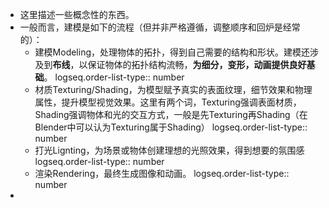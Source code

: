- 这里描述一些概念性的东西。
- 一般而言，建模是如下的流程（但并非严格遵循，调整顺序和回炉是经常的）：
	- 建模Modeling，处理物体的拓扑，得到自己需要的结构和形状。建模还涉及到**布线**，以保证物体的拓扑结构流畅，**为细分，变形，动画提供良好基础**。
	  logseq.order-list-type:: number
	- 材质Texturing/Shading，为模型赋予真实的表面纹理，细节效果和物理属性，提升模型视觉效果。这里有两个词，Texturing强调表面材质，Shading强调物体和光的交互方式，一般是先Texturing再Shading（在Blender中可以认为Texturing属于Shading）
	  logseq.order-list-type:: number
	- 打光Lignting，为场景或物体创建理想的光照效果，得到想要的氛围感
	  logseq.order-list-type:: number
	- 渲染Rendering，最终生成图像和动画。
	  logseq.order-list-type:: number
-